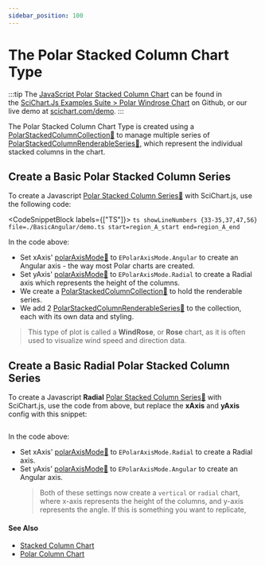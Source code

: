 ```yaml
---
sidebar_position: 100
---
```


# The Polar Stacked Column Chart Type

:::tip
The [JavaScript Polar Stacked Column Chart](http://stagingdemo2.scichart.com/demo/javascript/polar-stacked-column-chart) can be found in the [SciChart.Js Examples Suite > Polar Windrose Chart](https://github.com/ABTSoftware/SciChart.JS.Examples/blob/release_v4.0/Examples/src/components/Examples/Charts2D/PolarCharts/PolarWindroseColumnChart) on Github, or our live demo at [scichart.com/demo](http://stagingdemo2.scichart.com/demo/react/polar-windrose-column-chart).
:::

<ChartFromSciChartDemo 
    src="http://stagingdemo2.scichart.com/demo/iframe/polar-windrose-column-chart"
    title="Polar Stacked Column Series Chart"
/>

The Polar Stacked Column Chart Type is created using a [PolarStackedColumnCollection:blue_book:](https://www.scichart.com/documentation/js/v4/typedoc/classes/polarstackedcolumncollection.html) to manage multiple series of [PolarStackedColumnRenderableSeries:blue_book:](https://www.scichart.com/documentation/js/v4/typedoc/classes/polarstackedcolumnrenderableseries.html), which represent the individual stacked columns in the chart.


## Create a Basic Polar Stacked Column Series

To create a Javascript [Polar Stacked Column Series:blue_book:](https://www.scichart.com/documentation/js/v4/typedoc/classes/polarstackedcolumnrenderableseries.html) with SciChart.js, use the following code:

<CodeSnippetBlock labels={["TS"]}>
    ```ts showLineNumbers {33-35,37,47,56} file=./BasicAngular/demo.ts start=region_A_start end=region_A_end
    ```
</CodeSnippetBlock>

<LiveDocSnippet name="./BasicAngular/demo" />

In the code above:

- Set xAxis' [polarAxisMode:blue_book:](https://www.scichart.com/documentation/js/v4/typedoc/classes/polaraxisbase.html#polarmode) to `EPolarAxisMode.Angular` to create an Angular axis - the way most Polar charts are created.
- Set yAxis' [polarAxisMode:blue_book:](https://www.scichart.com/documentation/js/v4/typedoc/classes/polaraxisbase.html#polarmode) to `EPolarAxisMode.Radial` to create a Radial axis which represents the height of the columns.
- We create a [PolarStackedColumnCollection:blue_book:](https://www.scichart.com/documentation/js/v4/typedoc/classes/polarstackedcolumncollection.html) to hold the renderable series.
- We add 2 [PolarStackedColumnRenderableSeries:blue_book:](https://www.scichart.com/documentation/js/v4/typedoc/classes/polarstackedcolumnrenderableseries.html) to the collection, each with its own data and styling.

> This type of plot is called a **WindRose**, or **Rose** chart, as it is often used to visualize wind speed and direction data.

## Create a Basic **Radial** Polar Stacked Column Series

To create a Javascript **Radial** [Polar Stacked Column Series:blue_book:](https://www.scichart.com/documentation/js/v4/typedoc/classes/polarstackedcolumnrenderableseries.html) with SciChart.js, use the code from above, but replace the **xAxis** and **yAxis** config with this snippet:

```ts showLineNumbers {2,9} file=./BasicRadial/demo.js start=region_A_start end=region_A_end
```

<LiveDocSnippet name="./BasicRadial/demo" />

In the code above:

- Set xAxis' [polarAxisMode:blue_book:](https://www.scichart.com/documentation/js/v4/typedoc/classes/polaraxisbase.html#polarmode) to `EPolarAxisMode.Radial` to create a Radial axis.
- Set yAxis' [polarAxisMode:blue_book:](https://www.scichart.com/documentation/js/v4/typedoc/classes/polaraxisbase.html#polarmode) to `EPolarAxisMode.Angular` to create an Angular axis.
    > Both of these settings now create a `vertical` or `radial` chart, where x-axis represents the height of the columns, and y-axis represents the angle. If this is something you want to replicate, 

#### See Also

* [Stacked Column Chart](/2d-charts/chart-types/stacked-column-renderable-series)
* [Polar Column Chart](/2d-charts/chart-types/polar-column-renderable-series)